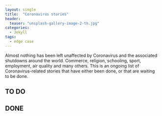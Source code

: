 ```yaml
---
layout: single
title:  "Coronavirus stories"
header:
  teaser: "unsplash-gallery-image-2-th.jpg"
categories: 
  - Jekyll
tags:
  - edge case
---
```


Almost nothing has been left unaffected by Coronavirus and the associated shutdowns around the world. Commerce, religion,
schooling, sport, employment, air quality and many others. This is an ongoing list of Coronavirus-related stories that have
either been done, or that are waiting to be done.

## TO DO


## DONE
